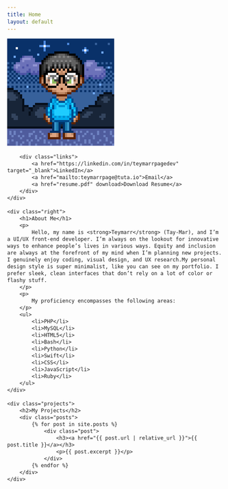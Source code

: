 ```yaml
---
title: Home
layout: default
---
```


<link rel="stylesheet" href="style.css">

<div class="container">
    <div class="left">
        <img src="avatar.png" alt="Teymarr's Profile Picture" class="profile-pic">

        <div class="links">
            <a href="https://linkedin.com/in/teymarrpagedev" target="_blank">LinkedIn</a>
            <a href="mailto:teymarrpage@tuta.io">Email</a>
            <a href="resume.pdf" download>Download Resume</a>
        </div>
    </div>

    <div class="right">
        <h1>About Me</h1>
        <p>
            Hello, my name is <strong>Teymarr</strong> (Tay-Mar), and I’m a UI/UX front-end developer. I’m always on the lookout for innovative ways to enhance people’s lives in various ways. Equity and inclusion are always at the forefront of my mind when I’m planning new projects. I genuinely enjoy coding, visual design, and UX research.My personal design style is super minimalist, like you can see on my portfolio. I prefer sleek, clean interfaces that don’t rely on a lot of color or flashy stuff.
        </p>
        <p>
            My proficiency encompasses the following areas:
        </p>
        <ul>
            <li>PHP</li>
            <li>MySQL</li>
            <li>HTML5</li>
            <li>Bash</li>
            <li>Python</li>
            <li>Swift</li>
            <li>CSS</li>
            <li>JavaScript</li>
            <li>Ruby</li>
        </ul>
    </div>

    <div class="projects">
        <h2>My Projects</h2>
        <div class="posts">
            {% for post in site.posts %}
                <div class="post">
                    <h3><a href="{{ post.url | relative_url }}">{{ post.title }}</a></h3>
                    <p>{{ post.excerpt }}</p>
                </div>
            {% endfor %}
        </div>
    </div>
</div>

